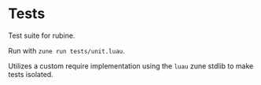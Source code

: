 # Tests

Test suite for rubine.

Run with `zune run tests/unit.luau`.

Utilizes a custom require implementation using the `luau` zune stdlib to make tests isolated.
